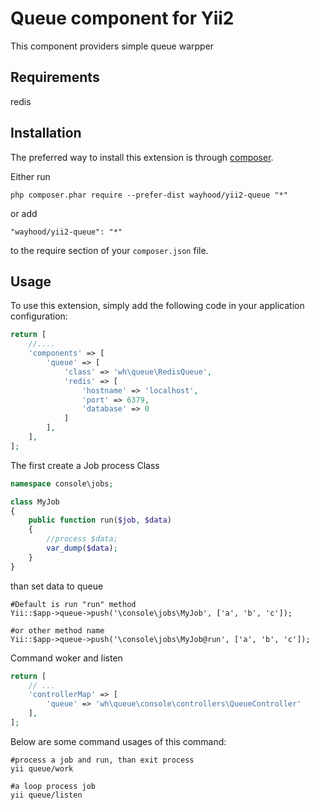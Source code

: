 Queue component for Yii2
====================
This component providers simple queue warpper

Requirements
------------

redis

Installation
------------

The preferred way to install this extension is through [composer](http://getcomposer.org/download/).

Either run

```
php composer.phar require --prefer-dist wayhood/yii2-queue "*"
```

or add

```
"wayhood/yii2-queue": "*"
```

to the require section of your `composer.json` file.


Usage
-----

To use this extension, simply add the following code in your application configuration:

```php
return [
    //....
    'components' => [
        'queue' => [
            'class' => 'wh\queue\RedisQueue',
            'redis' => [
                'hostname' => 'localhost',
                'port' => 6379,
                'database' => 0
            ]
        ],
    ],
];
```



The first create a Job process Class

```php
namespace console\jobs;

class MyJob
{
    public function run($job, $data)
    {
        //process $data;
        var_dump($data);
    }
} 
```

than set data to queue

```
#Default is run "run" method
Yii::$app->queue->push('\console\jobs\MyJob', ['a', 'b', 'c']);

#or other method name
Yii::$app->queue->push('\console\jobs\MyJob@run', ['a', 'b', 'c']);

```  

Command woker and listen

```php
return [
    // ...
    'controllerMap' => [
        'queue' => 'wh\queue\console\controllers\QueueController'
    ],
];
```

Below are some command usages of this command:

```
#process a job and run, than exit process
yii queue/work 

#a loop process job
yii queue/listen
```
